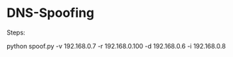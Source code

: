 # DNS-Spoofing

Steps:

python spoof.py -v 192.168.0.7 -r 192.168.0.100 -d 192.168.0.6 -i 192.168.0.8
